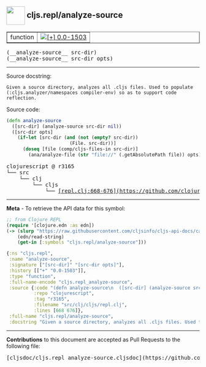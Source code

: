 ## <img width="48px" valign="middle" src="http://i.imgur.com/Hi20huC.png"> cljs.repl/analyze-source

 <table border="1">
<tr>

<td>function</td>
<td><a href="https://github.com/cljsinfo/cljs-api-docs/tree/0.0-1503"><img valign="middle" alt="[+] 0.0-1503" src="https://img.shields.io/badge/+-0.0--1503-lightgrey.svg"></a> </td>
</tr>
</table>

 <samp>
(__analyze-source__ src-dir)<br>
</samp>
 <samp>
(__analyze-source__ src-dir opts)<br>
</samp>

---




Source docstring:

```
Given a source directory, analyzes all .cljs files. Used to populate
(:cljs.analyzer/namespaces compiler-env) so as to support code reflection.
```

Source code:

```clj
(defn analyze-source
  ([src-dir] (analyze-source src-dir nil))
  ([src-dir opts]
    (if-let [src-dir (and (not (empty? src-dir))
                       (File. src-dir))]
      (doseq [file (comp/cljs-files-in src-dir)]
        (ana/analyze-file (str "file://" (.getAbsolutePath file)) opts)))))
```

 <pre>
clojurescript @ r3165
└── src
    └── clj
        └── cljs
            └── <ins>[repl.clj:668-676](https://github.com/clojure/clojurescript/blob/r3165/src/clj/cljs/repl.clj#L668-L676)</ins>
</pre>


---

__Meta__ - To retrieve the API data for this symbol:

```clj
;; from Clojure REPL
(require '[clojure.edn :as edn])
(-> (slurp "https://raw.githubusercontent.com/cljsinfo/cljs-api-docs/catalog/cljs-api.edn")
    (edn/read-string)
    (get-in [:symbols "cljs.repl/analyze-source"]))
```

```clj
{:ns "cljs.repl",
 :name "analyze-source",
 :signature ["[src-dir]" "[src-dir opts]"],
 :history [["+" "0.0-1503"]],
 :type "function",
 :full-name-encode "cljs.repl_analyze-source",
 :source {:code "(defn analyze-source\n  ([src-dir] (analyze-source src-dir nil))\n  ([src-dir opts]\n    (if-let [src-dir (and (not (empty? src-dir))\n                       (File. src-dir))]\n      (doseq [file (comp/cljs-files-in src-dir)]\n        (ana/analyze-file (str \"file://\" (.getAbsolutePath file)) opts)))))",
          :repo "clojurescript",
          :tag "r3165",
          :filename "src/clj/cljs/repl.clj",
          :lines [668 676]},
 :full-name "cljs.repl/analyze-source",
 :docstring "Given a source directory, analyzes all .cljs files. Used to populate\n(:cljs.analyzer/namespaces compiler-env) so as to support code reflection."}

```

---

__Contributions__ to this document are accepted as Pull Requests to the following file:

 <pre>
[cljsdoc/cljs.repl_analyze-source.cljsdoc](https://github.com/cljsinfo/cljs-api-docs/blob/master/cljsdoc/cljs.repl_analyze-source.cljsdoc)
</pre>

